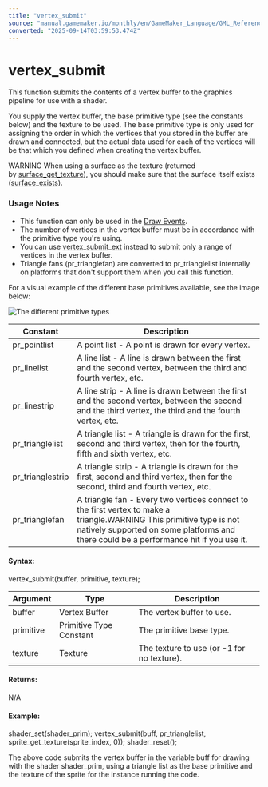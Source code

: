 ```yaml
---
title: "vertex_submit"
source: "manual.gamemaker.io/monthly/en/GameMaker_Language/GML_Reference/Drawing/Primitives/vertex_submit.htm"
converted: "2025-09-14T03:59:53.474Z"
---
```


# vertex\_submit

This function submits the contents of a vertex buffer to the graphics pipeline for use with a shader.

You supply the vertex buffer, the base primitive type (see the constants below) and the texture to be used. The base primitive type is only used for assigning the order in which the vertices that you stored in the buffer are drawn and connected, but the actual data used for each of the vertices will be that which you defined when creating the vertex buffer.

WARNING When using a surface as the texture (returned by [surface\_get\_texture](../Surfaces/surface_get_texture.md)), you should make sure that the surface itself exists ([surface\_exists](../Surfaces/surface_exists.md)).

### Usage Notes

-   This function can only be used in the [Draw Events](../../../../../../../The_Asset_Editors/Object_Properties/Draw_Events.md).
-   The number of vertices in the vertex buffer must be in accordance with the primitive type you're using.
-   You can use [vertex\_submit\_ext](vertex_submit_ext.md) instead to submit only a range of vertices in the vertex buffer.
-   Triangle fans (pr\_trianglefan) are converted to pr\_trianglelist internally on platforms that don't support them when you call this function.

For a visual example of the different base primitives available, see the image below:

![The different primitive types](../../../../assets/Images/Scripting_Reference/GML/Reference/Drawing/primitive_types.png)

| Constant | Description |
| --- | --- |
| pr_pointlist | A point list - A point is drawn for every vertex. |
| pr_linelist | A line list - A line is drawn between the first and the second vertex, between the third and fourth vertex, etc. |
| pr_linestrip | A line strip - A line is drawn between the first and the second vertex, between the second and the third vertex, the third and the fourth vertex, etc. |
| pr_trianglelist | A triangle list - A triangle is drawn for the first, second and third vertex, then for the fourth, fifth and sixth vertex, etc. |
| pr_trianglestrip | A triangle strip - A triangle is drawn for the first, second and third vertex, then for the second, third and fourth vertex, etc. |
| pr_trianglefan | A triangle fan - Every two vertices connect to the first vertex to make a triangle.WARNING This primitive type is not natively supported on some platforms and there could be a performance hit if you use it. |

#### Syntax:

vertex\_submit(buffer, primitive, texture);

| Argument | Type | Description |
| --- | --- | --- |
| buffer | Vertex Buffer | The vertex buffer to use. |
| primitive | Primitive Type Constant | The primitive base type. |
| texture | Texture | The texture to use (or -1 for no texture). |

#### Returns:

N/A

#### Example:

shader\_set(shader\_prim);
vertex\_submit(buff, pr\_trianglelist, sprite\_get\_texture(sprite\_index, 0));
shader\_reset();

The above code submits the vertex buffer in the variable buff for drawing with the shader shader\_prim, using a triangle list as the base primitive and the texture of the sprite for the instance running the code.